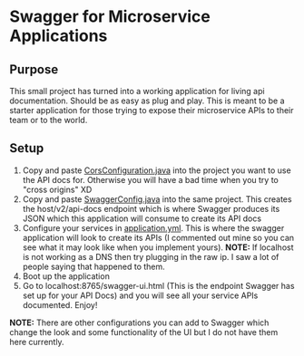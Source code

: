 # Swagger for Microservice Applications

## Purpose
This small project has turned into a working application for living api documentation. Should be as easy as plug and play. This is meant to be a starter application for those trying to expose their microservice APIs to their team or to the world.

## Setup
1. Copy and paste [CorsConfiguration.java](https://github.com/tylerreece22/swagger/blob/master/src/main/java/com/advisar/swagger/config/CorsConfiguration.java) into the project you want to use the API docs for. Otherwise you will have a bad time when you try to "cross origins" XD 
2. Copy and paste [SwaggerConfig.java](https://github.com/tylerreece22/swagger/blob/master/src/main/java/com/advisar/swagger/config/SwaggerConfig.java) into the same project. This creates the host/v2/api-docs endpoint which is where Swagger produces its JSON which this application will consume to create its API docs
3. Configure your services in [application.yml](https://github.com/tylerreece22/swagger/blob/master/src/main/resources/application.yml). This is where the swagger application will look to create its APIs (I commented out mine so you can see what it may look like when you implement yours). **NOTE:** If localhost is not working as a DNS then try plugging in the raw ip. I saw a lot of people saying that happened to them.
4. Boot up the application
5. Go to localhost:8765/swagger-ui.html (This is the endpoint Swagger has set up for your API Docs) and you will see all your service APIs documented. Enjoy!

**NOTE:** There are other configurations you can add to Swagger which change the look and some functionality of the UI but I do not have them here currently.
